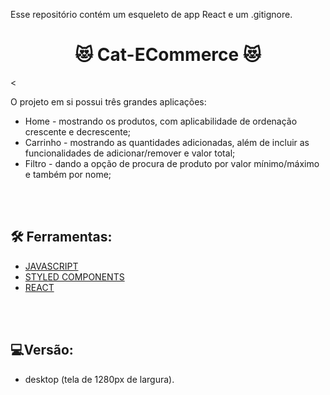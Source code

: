 Esse repositório contém um esqueleto de app React e um .gitignore.


<h1 align = "center"> 😻 Cat-ECommerce  😻</h1>
<


 O projeto em si possui três grandes aplicações:

-  Home - mostrando os produtos, com aplicabilidade de ordenação crescente e decrescente; 
- Carrinho - mostrando as  quantidades adicionadas, além de incluir  as funcionalidades  de adicionar/remover e valor total; 
- Filtro - dando a opção de procura de produto por valor mínimo/máximo e também por nome; 


</br>
</br>

## 🛠 Ferramentas:


- [JAVASCRIPT](https://www.javascript.com/)
- [STYLED COMPONENTS](https://styled-components.com/)
- [REACT](https://pt-br.reactjs.org/)

</BR>
</BR>

## 💻Versão:
- desktop (tela de 1280px de largura).
    








